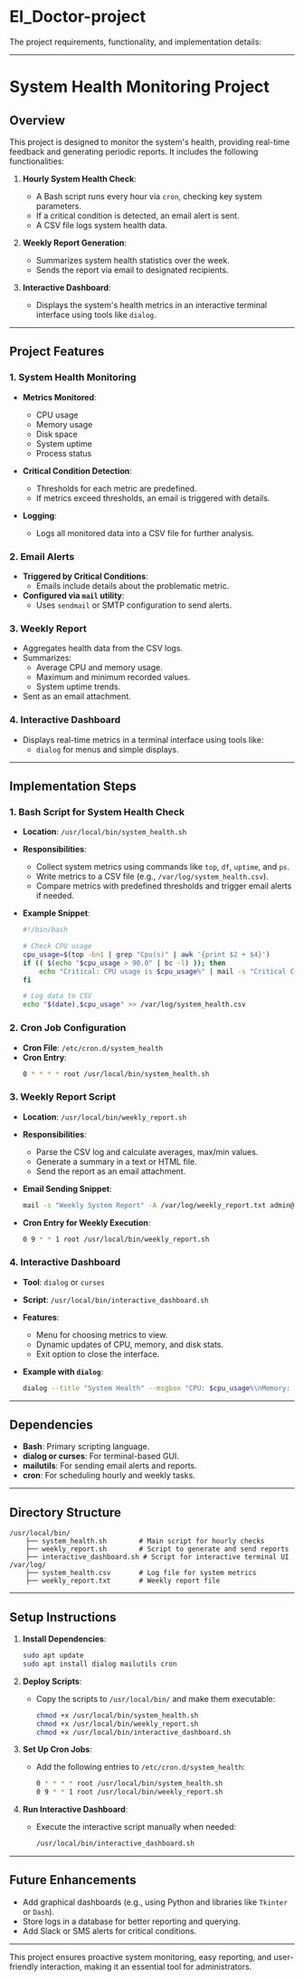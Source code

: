 # EI_Doctor-project
The project requirements, functionality, and implementation details:

---

# **System Health Monitoring Project**

## **Overview**
This project is designed to monitor the system's health, providing real-time feedback and generating periodic reports. It includes the following functionalities:
1. **Hourly System Health Check**:
   - A Bash script runs every hour via `cron`, checking key system parameters.
   - If a critical condition is detected, an email alert is sent.
   - A CSV file logs system health data.
   
2. **Weekly Report Generation**:
   - Summarizes system health statistics over the week.
   - Sends the report via email to designated recipients.

3. **Interactive Dashboard**:
   - Displays the system's health metrics in an interactive terminal interface using tools like `dialog`.

---

## **Project Features**

### 1. **System Health Monitoring**
- **Metrics Monitored**:
  - CPU usage
  - Memory usage
  - Disk space
  - System uptime
  - Process status

- **Critical Condition Detection**:
  - Thresholds for each metric are predefined.
  - If metrics exceed thresholds, an email is triggered with details.

- **Logging**:
  - Logs all monitored data into a CSV file for further analysis.

### 2. **Email Alerts**
- **Triggered by Critical Conditions**:
  - Emails include details about the problematic metric.
- **Configured via `mail` utility**:
  - Uses `sendmail` or SMTP configuration to send alerts.

### 3. **Weekly Report**
- Aggregates health data from the CSV logs.
- Summarizes:
  - Average CPU and memory usage.
  - Maximum and minimum recorded values.
  - System uptime trends.
- Sent as an email attachment.

### 4. **Interactive Dashboard**
- Displays real-time metrics in a terminal interface using tools like:
  - `dialog` for menus and simple displays.

---

## **Implementation Steps**

### 1. **Bash Script for System Health Check**
- **Location**: `/usr/local/bin/system_health.sh`
- **Responsibilities**:
  - Collect system metrics using commands like `top`, `df`, `uptime`, and `ps`.
  - Write metrics to a CSV file (e.g., `/var/log/system_health.csv`).
  - Compare metrics with predefined thresholds and trigger email alerts if needed.

- **Example Snippet**:
  ```bash
  #!/bin/bash

  # Check CPU usage
  cpu_usage=$(top -bn1 | grep "Cpu(s)" | awk '{print $2 + $4}')
  if (( $(echo "$cpu_usage > 90.0" | bc -l) )); then
      echo "Critical: CPU usage is $cpu_usage%" | mail -s "Critical CPU Usage Alert" admin@example.com
  fi

  # Log data to CSV
  echo "$(date),$cpu_usage" >> /var/log/system_health.csv
  ```

### 2. **Cron Job Configuration**
- **Cron File**: `/etc/cron.d/system_health`
- **Cron Entry**:
  ```bash
  0 * * * * root /usr/local/bin/system_health.sh
  ```

### 3. **Weekly Report Script**
- **Location**: `/usr/local/bin/weekly_report.sh`
- **Responsibilities**:
  - Parse the CSV log and calculate averages, max/min values.
  - Generate a summary in a text or HTML file.
  - Send the report as an email attachment.

- **Email Sending Snippet**:
  ```bash
  mail -s "Weekly System Report" -A /var/log/weekly_report.txt admin@example.com < /dev/null
  ```

- **Cron Entry for Weekly Execution**:
  ```bash
  0 9 * * 1 root /usr/local/bin/weekly_report.sh
  ```

### 4. **Interactive Dashboard**
- **Tool**: `dialog` or `curses`
- **Script**: `/usr/local/bin/interactive_dashboard.sh`
- **Features**:
  - Menu for choosing metrics to view.
  - Dynamic updates of CPU, memory, and disk stats.
  - Exit option to close the interface.

- **Example with `dialog`**:
  ```bash
  dialog --title "System Health" --msgbox "CPU: $cpu_usage%\nMemory: $mem_usage%\nDisk: $disk_space%" 10 50
  ```

---

## **Dependencies**
- **Bash**: Primary scripting language.
- **dialog or curses**: For terminal-based GUI.
- **mailutils**: For sending email alerts and reports.
- **cron**: For scheduling hourly and weekly tasks.

---

## **Directory Structure**
```
/usr/local/bin/
    ├── system_health.sh        # Main script for hourly checks
    ├── weekly_report.sh        # Script to generate and send reports
    ├── interactive_dashboard.sh # Script for interactive terminal UI
/var/log/
    ├── system_health.csv       # Log file for system metrics
    ├── weekly_report.txt       # Weekly report file
```

---

## **Setup Instructions**

1. **Install Dependencies**:
   ```bash
   sudo apt update
   sudo apt install dialog mailutils cron
   ```

2. **Deploy Scripts**:
   - Copy the scripts to `/usr/local/bin/` and make them executable:
     ```bash
     chmod +x /usr/local/bin/system_health.sh
     chmod +x /usr/local/bin/weekly_report.sh
     chmod +x /usr/local/bin/interactive_dashboard.sh
     ```

3. **Set Up Cron Jobs**:
   - Add the following entries to `/etc/cron.d/system_health`:
     ```bash
     0 * * * * root /usr/local/bin/system_health.sh
     0 9 * * 1 root /usr/local/bin/weekly_report.sh
     ```

4. **Run Interactive Dashboard**:
   - Execute the interactive script manually when needed:
     ```bash
     /usr/local/bin/interactive_dashboard.sh
     ```

---

## **Future Enhancements**
- Add graphical dashboards (e.g., using Python and libraries like `Tkinter` or `Dash`).
- Store logs in a database for better reporting and querying.
- Add Slack or SMS alerts for critical conditions.

---

This project ensures proactive system monitoring, easy reporting, and user-friendly interaction, making it an essential tool for administrators.
